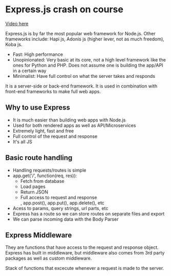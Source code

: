 # Express.js crash on course

[Video here](https://youtu.be/L72fhGm1tfE)

Express.js is by far the most popular web framework for Node.js. Other frameworks include: Hapi js, Adonis js (higher lever, not as much freedom), Koba js.

- Fast: High performance
- Unopinionated: Very basic at its core, not a high level framework like the ones for Python and PHP. Does not assume one is building the app/API in a certain way
- Minimalist: Have full control on what the server takes and responds

It is a server-side or back-end framework. It is used in combination with front-end frameworks to make full web apps.

## Why to use Express

- It is much easier than building web apps with Node.js
- Used for both rendered apps as well as API/Microservices
- Extremely light, fast and free
- Full control of the request and response
- It's all JS

## Basic route handling

- Handling requests/routes is simple
- app.get('/', function(req, res)):
    - Fetch from database
    - Load pages
    - Return JSON
    - Full access to request and response    
, app.post(), app.put(), app.delete(), etc
- Acess to params, query strings, url parts, etc
- Express has a route so we can store routes on separate files and export
- We can parse incoming data with the Body Parser

## Express Middleware

They are functions that have access to the request and response object. Express has built in middleware, but middleware also comes from 3rd party packages as well as custom middleware.

Stack of functions that excecute whenever a request is made to the server.